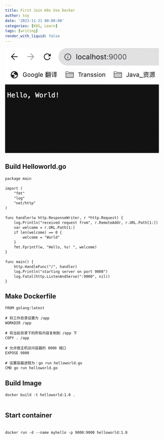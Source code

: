 ```yaml
---
title: First Join K8s Use Docker 
author: toy
date: '2023-11-21 00:00:00'
categories: [K8S, Learn]
tags: [writing]
render_with_liquid: false
---
```


![20231121k8s1.png](20231121k8s1.png)



## Build Helloworld.go

```
package main

import (
    "fmt"
    "log"
    "net/http"
)

func handler(w http.ResponseWriter, r *http.Request) {
    log.Println("received request from", r.RemoteAddr, r.URL.Path[1:])
    var welcome = r.URL.Path[1:]
    if len(welcome) == 0 {
        welcome = "World"
    }
    fmt.Fprintf(w, "Hello, %s! ", welcome)
}

func main() {
    http.HandleFunc("/", handler)
    log.Println("starting server on port 9000")
    log.Fatal(http.ListenAndServe(":9000", nil))
}

```


## Make Dockerfile

```
FROM golang:latest

# 将工作目录设置为 /app
WORKDIR /app

# 将当前目录下的所有内容复制到 /app 下
COPY . /app

# 允许宿主机访问容器的 8000 端口
EXPOSE 9000

# 设置容器进程为：go run helloworld.go
CMD go run helloworld.go

```


## Build Image


```dockerfile
docker build -t helloworld:1.0 .
    
```


## Start container

```dockerfile

docker run -d --name myhello -p 9000:9000 helloworld:1.0

```


